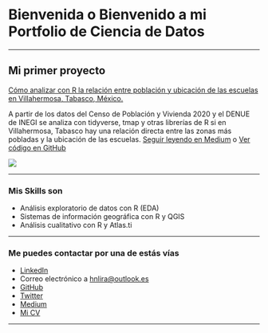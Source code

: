 # Bienvenida o Bienvenido a mi Portfolio de Ciencia de Datos

---

## Mi primer proyecto
[Cómo analizar con R la relación entre población y ubicación de las escuelas en Villahermosa, Tabasco, México.](https://medium.com/pagina-entrada-blog)

A partir de los datos del Censo de Población y Vivienda 2020 y el DENUE de INEGI se analiza con tidyverse, tmap y otras librerías de R si en Villahermosa, Tabasco hay una relación directa entre las zonas más pobladas y la ubicación de las escuelas.  [Seguir leyendo en Medium](https://medium.com/pagina-entrada-blog) o [Ver código en GitHub](https://github.com/tu-repo)

[<img src="images/dummy_thumbnail.jpg?raw=true"/>](https://medium.com/pagina-entrada-blog)

---

### Mis Skills son

- Análisis exploratorio de datos con R (EDA)
- Sistemas de información geográfica con R y QGIS 
- Análisis cualitativo con R y Atlas.ti

---

### Me puedes contactar por una de estás vías

- [LinkedIn](https://www.linkedin.com/in/hnlira/)
- Correo electrónico a <hnlira@outlook.es>
- [GitHub](https://github.com/hnlira)
- [Twitter](https://twitter.com/tu-twitter)
- [Medium](https://medium.com/@hnlira)
- [Mi CV](/pdf/plantilla-curriculum-blanco.pdf)

---
